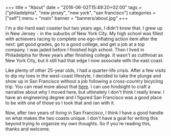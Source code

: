 +++
title = "About"
date = "2016-06-02T15:49:20+02:00"
tags = ["philadelphia", "new jersey", "new york", "san francisco"]
categories = ["self"]
menu = "main"
banner = "banners/about.jpg"
+++

I'm a die-hard east coaster but two years ago, I didn't know that. I grew up in New Jersey - in the suburbs of New York City. My high school was filled with achievers racing to complete one ego-inflating action item after the next: get good grades, go to a good college, and get a job at a top company. I was jaded before I finished high school. Then I lived in Philadelphia for three years after finishing college. It wasn't as cutthroat as New York City, but it still had that edge I now associate with the east coast.

Like plenty of other 25-year olds, I had a quarter-life crisis. After a few visits to dip my toes in the west-coast lifestyle, I decided to take the plunge and show up in San Francisco without a job following a cross-country bicycling trip. You can read more about that [here](https://p2s2014.wordpress.com/). I can use hindsight to craft a narrative about why I moved here, but ultimately I don't think I really knew. I have an engineering degree and I figured San Francisco was a good place to be with one of those so I took that and ran with it. 

Now, after two years of living in San Francisco, I think I have a good handle on what makes the two coasts unique. I don't have a goal for writing this beyond trying to organize my own thoughts. So if you're reading this, thanks and welcome.